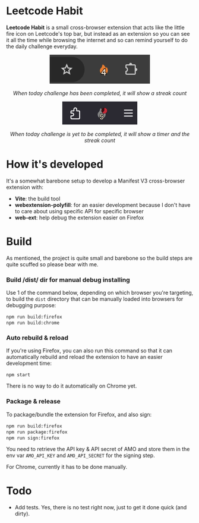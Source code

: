 # Leetcode Habit

**Leetcode Habit** is a small cross-browser extension that acts like the little fire icon on Leetcode's top bar, but instead as an extension so you can see it all the time while browsing the internet and so can remind yourself to do the daily challenge everyday.

<p align="center">
<img src="docs/chrome-completed.png"/>
</p>
<p align="center">
<i>When today challenge has been completed, it will show a streak count</i>
</p>

<p align="center">
<img src="docs/firefox-pending.png"/>
</p>
<p align="center">
<i>When today challenge is yet to be completed, it will show a timer and the streak count</i>
</p>

# How it's developed

It's a somewhat barebone setup to develop a Manifest V3 cross-browser extension with:
- **Vite**: the build tool
- **webextension-polyfill**: for an easier development because I don't have to care about using specific API for specific browser
- **web-ext**: help debug the extension easier on Firefox

# Build

As mentioned, the project is quite small and barebone so the build steps are quite scuffed so please bear with me.

### Build /dist/ dir for manual debug installing
Use 1 of the command below, depending on which browser you're targeting, to build the `dist` directory that can be manually loaded into browsers for debugging purpose:
```
npm run build:firefox
npm run build:chrome
```

### Auto rebuild & reload
If you're using Firefox, you can also run this command so that it can automatically rebuild and reload the extension to have an easier development time:
```
npm start
```

There is no way to do it automatically on Chrome yet.

### Package & release
To package/bundle the extension for Firefox, and also sign:
```
npm run build:firefox
npm run package:firefox
npm run sign:firefox
```

You need to retrieve the API key & API secret of AMO and store them in the env var `AMO_API_KEY` and `AMO_API_SECRET` for the signing step.

For Chrome, currently it has to be done manually.

# Todo

- Add tests. Yes, there is no test right now, just to get it done quick (and dirty).
